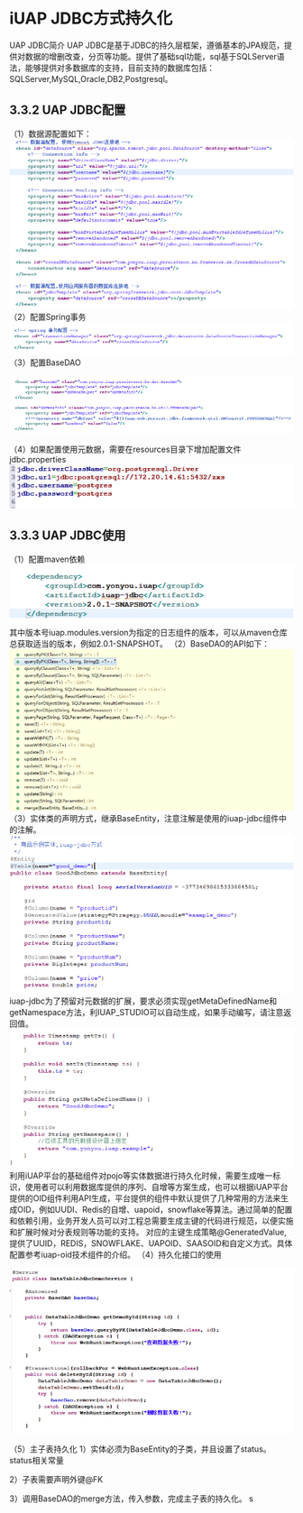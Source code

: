 # iUAP JDBC方式持久化

UAP JDBC简介
UAP JDBC是基于JDBC的持久层框架，遵循基本的JPA规范，提供对数据的增删改查，分页等功能。提供了基础sql功能，sql基于SQLServer语法，能够提供对多数据库的支持，目前支持的数据库包括：SQLServer,MySQL,Oracle,DB2,Postgresql。
## 3.3.2 UAP JDBC配置
（1）数据源配置如下：
 ![](../image/image61.png)
（2）配置Spring事务
 ![](../image/image62.png)
（3）配置BaseDAO

![](../image/image63.png)

（4）如果配置使用元数据，需要在resources目录下增加配置文件jdbc.properties
 ![](../image/image64.png)
## 3.3.3 UAP JDBC使用
（1）配置maven依赖
 ![](../image/image65.png)
其中版本号iuap.modules.version为指定的日志组件的版本，可以从maven仓库总获取适当的版本，例如2.0.1-SNAPSHOT。
（2）BaseDAO的API如下：
 ![](../image/image66.png)
（3）实体类的声明方式，继承BaseEntity，注意注解是使用的iuap-jdbc组件中的注解。
 ![](../image/image67.png)
	iuap-jdbc为了预留对元数据的扩展，要求必须实现getMetaDefinedName和getNamespace方法，利IUAP_STUDIO可以自动生成，如果手动编写，请注意返回值。
 ![](../image/image68.png)
利用iUAP平台的基础组件对pojo等实体数据进行持久化时候，需要生成唯一标识，使用者可以利用数据库提供的序列、自增等方案生成，也可以根据iUAP平台提供的OID组件利用API生成，平台提供的组件中默认提供了几种常用的方法来生成OID，例如UUDI、Redis的自增、uapoid，snowflake等算法。通过简单的配置和依赖引用，业务开发人员可以对工程总需要生成主键的代码进行规范，以便实施和扩展时候对分表规则等功能的支持。
对应的主键生成策略@GeneratedValue,提供了UUID，REDIS，SNOWFLAKE、UAPOID、SAASOID和自定义方式。具体配置参考iuap-oid技术组件的介绍。
（4）持久化接口的使用

 ![](../image/image69.png)
 
（5）主子表持久化
  1）实体必须为BaseEntity的子类，并且设置了status。status相关常量
 
 2）子表需要声明外键@FK
 
 3）调用BaseDAO的merge方法，传入参数，完成主子表的持久化。
s

